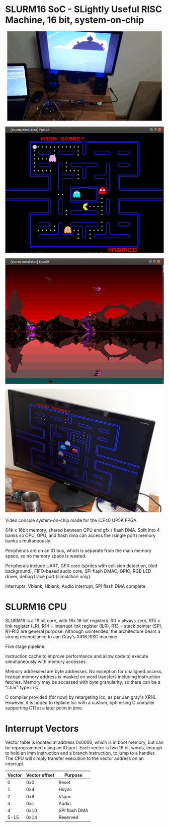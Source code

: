 SLURM16 SoC - SLightly Useful RISC Machine, 16 bit, system-on-chip
==================================================================

![ScreenShot3](Screenshots/ScreenShot4.gif)

![ScreenShot](Screenshots/ScreenShot.png)

![ScreenShot2](Screenshots/ScreenShot2.png)

![ScreenShot3](Screenshots/ScreenShot3.png)

Video console system-on-chip made for the iCE40 UP5K FPGA.

64k x 16bit memory, shared between CPU and gfx / flash DMA. Split into 4 banks so CPU, GPU, and flash dma can access the (single port) memory banks simultaneously.

Peripherals are on an IO bus, which is separate from the main memory space, so no memory space is wasted.

Peripherals include UART, GFX core (sprites with collision detection, tiled background), FIFO-based audio core, SPI flash DMAC, GPIO, RGB LED driver, debug trace port (simulation only).

Interrupts: Vblank, Hblank, Audio interrupt, SPI flash DMA complete. 


SLURM16 CPU
===========

SLURM16 is a 16 bit core, with 16x 16-bit registers. R0 = always zero, R15 = link 
register (LR), R14 = interrupt link register (ILR), R13 = stack pointer (SP), R1-R12 are general purpose. Although unintended, the architecture bears a strong resemblance to
Jan Gray's XR16 RISC machine.

Five stage pipeline. 

Instruction cache to improve performance and allow code to execute simultaneously with memory accesses.

Memory addressed are byte addresses. No exception for unaligned access, instead memory address is masked on word transfers including instruction fetches. Memory may be accessed with byte granularity,
so there can be a "char" type in C.

C compiler provided (for now) by retargeting lcc, as per Jan gray's XR16. However, it is hoped to replace lcc with a custom, optimising C compiler supporting C11 at a later point in time.

Interrupt Vectors
=================

Vector table is located at address 0x0000, which is in boot memory, but can be reprogrammed using an IO port.
Each vector is two 16 bit words, enough to hold an imm instruction and a branch instruction, to jump to a handler. The CPU
will simply transfer execution to the vector address on an interrupt.

| Vector| Vector offset| Purpose|
|--------|----------------|----------------|
|   0    |      0x0       |   Reset        |
|   1    |      0x4       |   Hsync        |
|   2    |      0x8       |   Vsync        |
|   3    |      0xc       |   Audio        |
|   4    |      0x10      |   SPI flash DMA|
|   5-15 |      0x14      |   Reserved     |	


   

